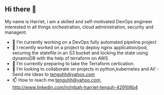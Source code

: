 ## Hi there 👋
My name is Harriet, i am a skilled and self-motivated DevOps engineer interested in all things orchestration, cloud administration, security and managent.
- 🔭 I’m currently working on a DevOps fully automated pipeline project
- 🔭 I recently worked on a project to deploy nginx application/pod, securing the statefile in an S3 bucket and locking the state using dynamoDB with the help of terraform on AWS
- 🌱 I’m currently preparing to take the Terraform certication.
- 👯 I’m looking to collaborate on projects in python,kubernetes and AI!
         - Send me ideas to tenguhh@yahoo.com
- 📫 How to reach me:tenguhh@yahoo.com, http://www.linkedin.com/in/mbah-harriet-tenguh-429106b4
  
